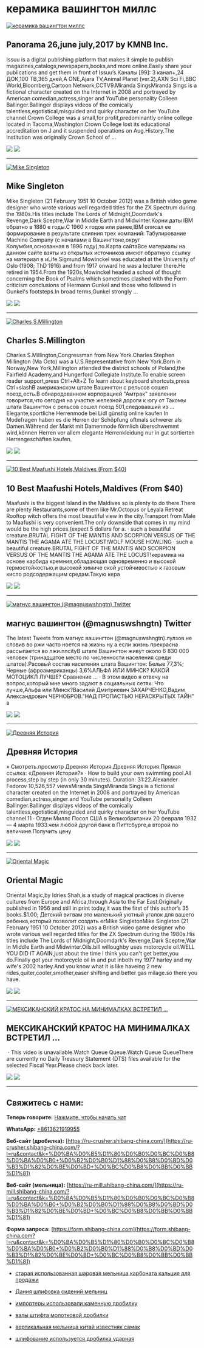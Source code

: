 # керамика вашингтон миллс

<a href="https://swt.shibang-china.com/?l=ru&img&k=%D0%BA%D0%B5%D1%80%D0%B0%D0%BC%D0%B8%D0%BA%D0%B0+%D0%B2%D0%B0%D1%88%D0%B8%D0%BD%D0%B3%D1%82%D0%BE%D0%BD+%D0%BC%D0%B8%D0%BB%D0%BB%D1%81" target="_blank">![керамика вашингтон миллс](http://static.shibang-china.com/all-800x300/1447.jpg)</a>

## Panorama 26,june july,2017 by KMNB Inc.
Issuu is a digital publishing platform that makes it simple to publish magazines,catalogs,newspapers,books,and more online.Easily share your publications and get them in front of Issuu’s.Каналы [99]: 3 канал+,24 ДОК,100 ТВ,365 дней,A ONE,Ajara TV,Animal Planet (ver.2),AXN Sci Fi,BBC World,Bloomberg,Cartoon Network,CCTV9.Miranda SingsMiranda Sings is a fictional character created on the Internet in 2008 and portrayed by American comedian,actress,singer and YouTube personality Colleen Ballinger.Ballinger displays videos of the comically talentless,egotistical,misguided and quirky character on her YouTube channel.Crown College was a small,for profit,predominantly online college located in Tacoma,Washington.Crown College lost its educational accreditation on J and it suspended operations on Aug.History.The institution was originally Crown School of …


<a href="https://whatsapp.shibangsoft.com/WhatsApp.php" target="_blank" title="WhatsApp">![](http://static.shibang-china.com/icon/whatsapp.png)</a> <a href="https://swt.shibang-china.com/?l=ru&icon&k=%D0%BA%D0%B5%D1%80%D0%B0%D0%BC%D0%B8%D0%BA%D0%B0+%D0%B2%D0%B0%D1%88%D0%B8%D0%BD%D0%B3%D1%82%D0%BE%D0%BD+%D0%BC%D0%B8%D0%BB%D0%BB%D1%81" target="_blank">![](http://static.shibang-china.com/icon/chat-ru.png)</a>

---

<a href="https://swt.shibang-china.com/?l=ru&img&k=%D0%BA%D0%B5%D1%80%D0%B0%D0%BC%D0%B8%D0%BA%D0%B0+%D0%B2%D0%B0%D1%88%D0%B8%D0%BD%D0%B3%D1%82%D0%BE%D0%BD+%D0%BC%D0%B8%D0%BB%D0%BB%D1%81" target="_blank">![Mike Singleton](http://static.shibang-china.com/all-800x300/128.jpg)</a>

## Mike Singleton
Mike Singleton (21 February 1951 10 October 2012) was a British video game designer who wrote various well regarded titles for the ZX Spectrum during the 1980s.His titles include The Lords of Midnight,Doomdark's Revenge,Dark Sceptre,War in Middle Earth and Midwinter.Корни даты IBM обратно в 1880 е годы.С 1960 х годов или ранее,IBM описал ее формирование в результате слияния трех компаний: Табулирование Machine Company (с началами в Вашингтоне,округ Колумбия,основанная в 1896 году),то.Карта сайтаВсе материалы на данном сайте взяты из открытых источников имеют обратную ссылку на материал в иLife.Sigmund Mowinckel was educated at the University of Oslo (1908; ThD 1916) and from 1917 onward he was a lecturer there.He retired in 1954.From the 1920s,Mowinckel headed a school of thought concerning the Book of Psalms which sometimes clashed with the Form criticism conclusions of Hermann Gunkel and those who followed in Gunkel's footsteps.In broad terms,Gunkel strongly …


<a href="https://whatsapp.shibangsoft.com/WhatsApp.php" target="_blank" title="WhatsApp">![](http://static.shibang-china.com/icon/whatsapp.png)</a> <a href="https://swt.shibang-china.com/?l=ru&icon&k=%D0%BA%D0%B5%D1%80%D0%B0%D0%BC%D0%B8%D0%BA%D0%B0+%D0%B2%D0%B0%D1%88%D0%B8%D0%BD%D0%B3%D1%82%D0%BE%D0%BD+%D0%BC%D0%B8%D0%BB%D0%BB%D1%81" target="_blank">![](http://static.shibang-china.com/icon/chat-ru.png)</a>

---

<a href="https://swt.shibang-china.com/?l=ru&img&k=%D0%BA%D0%B5%D1%80%D0%B0%D0%BC%D0%B8%D0%BA%D0%B0+%D0%B2%D0%B0%D1%88%D0%B8%D0%BD%D0%B3%D1%82%D0%BE%D0%BD+%D0%BC%D0%B8%D0%BB%D0%BB%D1%81" target="_blank">![Charles S.Millington](http://static.shibang-china.com/all-800x300/467.jpg)</a>

## Charles S.Millington
Charles S.Millington,Congressman from New York.Charles Stephen Millington (Ma Octo) was a U.S.Representative from New York.Born in Norway,New York,Millington attended the district schools of Poland,the Fairfield Academy,and Hungerford Collegiate Institute.To enable screen reader support,press Ctrl+Alt+Z To learn about keyboard shortcuts,press Ctrl+slashВ американском штате Вашингтон с рельсов сошел поезд,есть.В обнародованном корпорацией &quot;Амтрак&quot; заявлении говорится,что сегодня на участке железной дороги к югу от Такомы штата Вашингтон с рельсов сошел поезд 501,следовавший из …Elegante,sportliche Herrenmode bei Lidl g&#252;nstig online kaufen In Modefragen haben es die Herren der Sch&#246;pfung oftmals schwerer als Damen.W&#228;hrend der Markt mit Damenmode f&#246;rmlich &#252;berschwemmt wird,k&#246;nnen Herren vor allem elegante Herrenkleidung nur in gut sortierten Herrengesch&#228;ften kaufen.


<a href="https://whatsapp.shibangsoft.com/WhatsApp.php" target="_blank" title="WhatsApp">![](http://static.shibang-china.com/icon/whatsapp.png)</a> <a href="https://swt.shibang-china.com/?l=ru&icon&k=%D0%BA%D0%B5%D1%80%D0%B0%D0%BC%D0%B8%D0%BA%D0%B0+%D0%B2%D0%B0%D1%88%D0%B8%D0%BD%D0%B3%D1%82%D0%BE%D0%BD+%D0%BC%D0%B8%D0%BB%D0%BB%D1%81" target="_blank">![](http://static.shibang-china.com/icon/chat-ru.png)</a>

---

<a href="https://swt.shibang-china.com/?l=ru&img&k=%D0%BA%D0%B5%D1%80%D0%B0%D0%BC%D0%B8%D0%BA%D0%B0+%D0%B2%D0%B0%D1%88%D0%B8%D0%BD%D0%B3%D1%82%D0%BE%D0%BD+%D0%BC%D0%B8%D0%BB%D0%BB%D1%81" target="_blank">![10 Best Maafushi Hotels,Maldives (From $40)](http://static.shibang-china.com/all-800x300/1410.jpg)</a>

## 10 Best Maafushi Hotels,Maldives (From $40)
Maafushi is the biggest Island in the Maldives so is plenty to do there.There are plenty Restaurants,some of them like Mr.Octopus or Leyala Retreat Rooftop witch offers the most beautiful view in the city.Transport from Male to Maafushi is very convenient.The only downside that comes in my mind would be the high prices.(expect 5 dollars for a.&nbsp;&#0183;&#32;such a beautiful creature.BRUTAL FIGHT OF THE MANTIS AND SCORPION VERSUS OF THE MANTIS THE AGAMA ATE THE LOCUST!WOLF MOUSE HOWLING&nbsp;&#0183;&#32;such a beautiful creature.BRUTAL FIGHT OF THE MANTIS AND SCORPION VERSUS OF THE MANTIS THE AGAMA ATE THE LOCUST!керамика на основе карбида кремния,обладающая одновременно и высокой термостойкостью,и высокой химиче ской устойчивостью к газовым кисло родсодержащим средам.Такую кера


<a href="https://whatsapp.shibangsoft.com/WhatsApp.php" target="_blank" title="WhatsApp">![](http://static.shibang-china.com/icon/whatsapp.png)</a> <a href="https://swt.shibang-china.com/?l=ru&icon&k=%D0%BA%D0%B5%D1%80%D0%B0%D0%BC%D0%B8%D0%BA%D0%B0+%D0%B2%D0%B0%D1%88%D0%B8%D0%BD%D0%B3%D1%82%D0%BE%D0%BD+%D0%BC%D0%B8%D0%BB%D0%BB%D1%81" target="_blank">![](http://static.shibang-china.com/icon/chat-ru.png)</a>

---

<a href="https://swt.shibang-china.com/?l=ru&img&k=%D0%BA%D0%B5%D1%80%D0%B0%D0%BC%D0%B8%D0%BA%D0%B0+%D0%B2%D0%B0%D1%88%D0%B8%D0%BD%D0%B3%D1%82%D0%BE%D0%BD+%D0%BC%D0%B8%D0%BB%D0%BB%D1%81" target="_blank">![магнус вашингтон (@magnuswshngtn) Twitter](http://static.shibang-china.com/all-800x300/514.jpg)</a>

## магнус вашингтон (@magnuswshngtn) Twitter
The latest Tweets from магнус вашингтон (@magnuswshngtn).лулзов не словив во ржи часто ноется на жизнь ну а если жизнь прекрасна рассыпается во лжи.nncityВ штате Вашингтон живут около 6 830 000 человек (тринадцатое место по численности населения среди штатов).Расовый состав населения штата Вашингтон: Белые 77,3%; Черные (афроамериканцы) 3,6%АЛЬФА ИЛИ МИНСК? КАКОЙ МОТОЦИКЛ ЛУЧШЕ? Сравнение …&nbsp;&#0183;&#32;В этом видео я отвечу на вопрос,который мне много задают в социальных сетях: Что лучше,Альфа или Минск?Василий Дмитриевич ЗАХАРЧЕНКО,Вадим Александрович ЧЕРНОБРОВ.&quot;НАД ПРОПАСТЬЮ НЕРАСКРЫТЫХ ТАЙН&quot; в


<a href="https://whatsapp.shibangsoft.com/WhatsApp.php" target="_blank" title="WhatsApp">![](http://static.shibang-china.com/icon/whatsapp.png)</a> <a href="https://swt.shibang-china.com/?l=ru&icon&k=%D0%BA%D0%B5%D1%80%D0%B0%D0%BC%D0%B8%D0%BA%D0%B0+%D0%B2%D0%B0%D1%88%D0%B8%D0%BD%D0%B3%D1%82%D0%BE%D0%BD+%D0%BC%D0%B8%D0%BB%D0%BB%D1%81" target="_blank">![](http://static.shibang-china.com/icon/chat-ru.png)</a>

---

<a href="https://swt.shibang-china.com/?l=ru&img&k=%D0%BA%D0%B5%D1%80%D0%B0%D0%BC%D0%B8%D0%BA%D0%B0+%D0%B2%D0%B0%D1%88%D0%B8%D0%BD%D0%B3%D1%82%D0%BE%D0%BD+%D0%BC%D0%B8%D0%BB%D0%BB%D1%81" target="_blank">![Древняя История](http://static.shibang-china.com/all-800x300/731.jpg)</a>

## Древняя История
&#187; Смотреть.просмотр Древняя История.Древняя История.Прямая ссылка: &#171;Древняя История?&#187;&nbsp;&#0183;&#32;How to build your own swimming pool.All process,step by step (in only 30 minutes). Duration: 31:22.Alexander Fedorov 10,526,557 viewsMiranda SingsMiranda Sings is a fictional character created on the Internet in 2008 and portrayed by American comedian,actress,singer and YouTube personality Colleen Ballinger.Ballinger displays videos of the comically talentless,egotistical,misguided and quirky character on her YouTube channel.11 &#183; Огден Миллс Посол США в Великобритании 20 февраля 1932 — 4 марта 1933.чем любой другой банк в Питтсбурге,а второй по величине.Получить цену


<a href="https://whatsapp.shibangsoft.com/WhatsApp.php" target="_blank" title="WhatsApp">![](http://static.shibang-china.com/icon/whatsapp.png)</a> <a href="https://swt.shibang-china.com/?l=ru&icon&k=%D0%BA%D0%B5%D1%80%D0%B0%D0%BC%D0%B8%D0%BA%D0%B0+%D0%B2%D0%B0%D1%88%D0%B8%D0%BD%D0%B3%D1%82%D0%BE%D0%BD+%D0%BC%D0%B8%D0%BB%D0%BB%D1%81" target="_blank">![](http://static.shibang-china.com/icon/chat-ru.png)</a>

---

<a href="https://swt.shibang-china.com/?l=ru&img&k=%D0%BA%D0%B5%D1%80%D0%B0%D0%BC%D0%B8%D0%BA%D0%B0+%D0%B2%D0%B0%D1%88%D0%B8%D0%BD%D0%B3%D1%82%D0%BE%D0%BD+%D0%BC%D0%B8%D0%BB%D0%BB%D1%81" target="_blank">![Oriental Magic](http://static.shibang-china.com/all-800x300/1263.jpg)</a>

## Oriental Magic
Oriental Magic,by Idries Shah,is a study of magical practices in diverse cultures from Europe and Africa,through Asia to the Far East.Originally published in 1956 and still in print today,it was the first of this author’s 35 books.$1.00; Детский вигвам это маленький уютный уголок для вашего ребенка,который позволит создать егMike SingletonMike Singleton (21 February 1951 10 October 2012) was a British video game designer who wrote various well regarded titles for the ZX Spectrum during the 1980s.His titles include The Lords of Midnight,Doomdark's Revenge,Dark Sceptre,War in Middle Earth and Midwinter.Oils.bill willoughby uses motorcycle oil.WELL YOU DID IT AGAIN,just about the time I think you can't get better,you do.Finally got your motorcycle oil in and put inboth my 1977 harley and my wife's 2002 harley.And you know what it is like haveing 2 new rides,quiter,cooler,smother,easer shifting and better gas milage.so there you have.


<a href="https://whatsapp.shibangsoft.com/WhatsApp.php" target="_blank" title="WhatsApp">![](http://static.shibang-china.com/icon/whatsapp.png)</a> <a href="https://swt.shibang-china.com/?l=ru&icon&k=%D0%BA%D0%B5%D1%80%D0%B0%D0%BC%D0%B8%D0%BA%D0%B0+%D0%B2%D0%B0%D1%88%D0%B8%D0%BD%D0%B3%D1%82%D0%BE%D0%BD+%D0%BC%D0%B8%D0%BB%D0%BB%D1%81" target="_blank">![](http://static.shibang-china.com/icon/chat-ru.png)</a>

---

<a href="https://swt.shibang-china.com/?l=ru&img&k=%D0%BA%D0%B5%D1%80%D0%B0%D0%BC%D0%B8%D0%BA%D0%B0+%D0%B2%D0%B0%D1%88%D0%B8%D0%BD%D0%B3%D1%82%D0%BE%D0%BD+%D0%BC%D0%B8%D0%BB%D0%BB%D1%81" target="_blank">![МЕКСИКАНСКИЙ КРАТОС НА МИНИМАЛКАХ ВСТРЕТИЛ …](http://static.shibang-china.com/all-800x300/874.jpg)</a>

## МЕКСИКАНСКИЙ КРАТОС НА МИНИМАЛКАХ ВСТРЕТИЛ …
&nbsp;&#0183;&#32;This video is unavailable.Watch Queue Queue.Watch Queue QueueThere are currently no Daily Treasury Statement (DTS) files available for the selected Fiscal Year.Please check back later.

<a href="https://whatsapp.shibangsoft.com/WhatsApp.php" target="_blank" title="WhatsApp">![](http://static.shibang-china.com/icon/whatsapp.png)</a> <a href="https://swt.shibang-china.com/?l=ru&icon&k=%D0%BA%D0%B5%D1%80%D0%B0%D0%BC%D0%B8%D0%BA%D0%B0+%D0%B2%D0%B0%D1%88%D0%B8%D0%BD%D0%B3%D1%82%D0%BE%D0%BD+%D0%BC%D0%B8%D0%BB%D0%BB%D1%81" target="_blank">![](http://static.shibang-china.com/icon/chat-ru.png)</a>

---
## Свяжитесь с нами:

**Теперь говорите:** [Нажмите, чтобы начать чат](https://swt.shibang-china.com?l=ru&contact&k=%D0%BA%D0%B5%D1%80%D0%B0%D0%BC%D0%B8%D0%BA%D0%B0+%D0%B2%D0%B0%D1%88%D0%B8%D0%BD%D0%B3%D1%82%D0%BE%D0%BD+%D0%BC%D0%B8%D0%BB%D0%BB%D1%81)

**WhatsApp:**  [+8613621919955](https://whatsapp.shibangsoft.com/WhatsApp.php)

**Веб-сайт (дробилка):** [https://ru-crusher.shibang-china.com/](https://ru-crusher.shibang-china.com/?l=ru&contact&k=%D0%BA%D0%B5%D1%80%D0%B0%D0%BC%D0%B8%D0%BA%D0%B0+%D0%B2%D0%B0%D1%88%D0%B8%D0%BD%D0%B3%D1%82%D0%BE%D0%BD+%D0%BC%D0%B8%D0%BB%D0%BB%D1%81)

**Веб-сайт (мельница):** [https://ru-mill.shibang-china.com/](https://ru-mill.shibang-china.com/?l=ru&contact&k=%D0%BA%D0%B5%D1%80%D0%B0%D0%BC%D0%B8%D0%BA%D0%B0+%D0%B2%D0%B0%D1%88%D0%B8%D0%BD%D0%B3%D1%82%D0%BE%D0%BD+%D0%BC%D0%B8%D0%BB%D0%BB%D1%81)

**Форма запроса:** [https://form.shibang-china.com](https://form.shibang-china.com?l=ru&contact&k=%D0%BA%D0%B5%D1%80%D0%B0%D0%BC%D0%B8%D0%BA%D0%B0+%D0%B2%D0%B0%D1%88%D0%B8%D0%BD%D0%B3%D1%82%D0%BE%D0%BD+%D0%BC%D0%B8%D0%BB%D0%BB%D1%81)

* [старая использованная шаровая мельница карбоната кальция для продажи](../124/%D1%81%D1%82%D0%B0%D1%80%D0%B0%D1%8F%20%D0%B8%D1%81%D0%BF%D0%BE%D0%BB%D1%8C%D0%B7%D0%BE%D0%B2%D0%B0%D0%BD%D0%BD%D0%B0%D1%8F%20%D1%88%D0%B0%D1%80%D0%BE%D0%B2%D0%B0%D1%8F%20%D0%BC%D0%B5%D0%BB%D1%8C%D0%BD%D0%B8%D1%86%D0%B0%20%D0%BA%D0%B0%D1%80%D0%B1%D0%BE%D0%BD%D0%B0%D1%82%D0%B0%20%D0%BA%D0%B0%D0%BB%D1%8C%D1%86%D0%B8%D1%8F%20%D0%B4%D0%BB%D1%8F%20%D0%BF%D1%80%D0%BE%D0%B4%D0%B0%D0%B6%D0%B8.md)

* [Дания шлифовка сидений мельниц](../125/%D0%94%D0%B0%D0%BD%D0%B8%D1%8F%20%D1%88%D0%BB%D0%B8%D1%84%D0%BE%D0%B2%D0%BA%D0%B0%20%D1%81%D0%B8%D0%B4%D0%B5%D0%BD%D0%B8%D0%B9%20%D0%BC%D0%B5%D0%BB%D1%8C%D0%BD%D0%B8%D1%86.md)

* [импортеры использовали каменную дробилку](../123/%D0%B8%D0%BC%D0%BF%D0%BE%D1%80%D1%82%D0%B5%D1%80%D1%8B%20%D0%B8%D1%81%D0%BF%D0%BE%D0%BB%D1%8C%D0%B7%D0%BE%D0%B2%D0%B0%D0%BB%D0%B8%20%D0%BA%D0%B0%D0%BC%D0%B5%D0%BD%D0%BD%D1%83%D1%8E%20%D0%B4%D1%80%D0%BE%D0%B1%D0%B8%D0%BB%D0%BA%D1%83.md)

* [валы штифта молотковой дробилки](../121/%D0%B2%D0%B0%D0%BB%D1%8B%20%D1%88%D1%82%D0%B8%D1%84%D1%82%D0%B0%20%D0%BC%D0%BE%D0%BB%D0%BE%D1%82%D0%BA%D0%BE%D0%B2%D0%BE%D0%B9%20%D0%B4%D1%80%D0%BE%D0%B1%D0%B8%D0%BB%D0%BA%D0%B8.md)

* [вертикальная мельница китай известняк самак](../121/%D0%B2%D0%B5%D1%80%D1%82%D0%B8%D0%BA%D0%B0%D0%BB%D1%8C%D0%BD%D0%B0%D1%8F%20%D0%BC%D0%B5%D0%BB%D1%8C%D0%BD%D0%B8%D1%86%D0%B0%20%D0%BA%D0%B8%D1%82%D0%B0%D0%B9%20%D0%B8%D0%B7%D0%B2%D0%B5%D1%81%D1%82%D0%BD%D1%8F%D0%BA%20%D1%81%D0%B0%D0%BC%D0%B0%D0%BA.md)

* [шлифование используется дробилка ударная](../122/%D1%88%D0%BB%D0%B8%D1%84%D0%BE%D0%B2%D0%B0%D0%BD%D0%B8%D0%B5%20%D0%B8%D1%81%D0%BF%D0%BE%D0%BB%D1%8C%D0%B7%D1%83%D0%B5%D1%82%D1%81%D1%8F%20%D0%B4%D1%80%D0%BE%D0%B1%D0%B8%D0%BB%D0%BA%D0%B0%20%D1%83%D0%B4%D0%B0%D1%80%D0%BD%D0%B0%D1%8F.md)